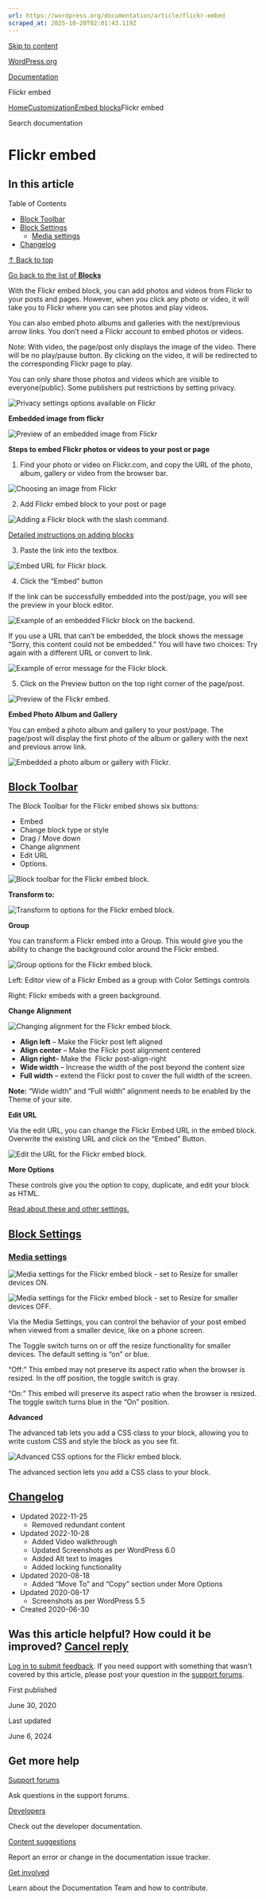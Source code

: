 ```yaml
---
url: https://wordpress.org/documentation/article/flickr-embed
scraped_at: 2025-10-20T02:01:43.119Z
---
```


[Skip to content](https://wordpress.org/documentation/article/flickr-embed/#wp--skip-link--target)

[WordPress.org](https://wordpress.org/)

[Documentation](https://wordpress.org/documentation)

Flickr embed

[Home](https://wordpress.org/documentation)[Customization](https://wordpress.org/documentation/customization/)[Embed blocks](https://wordpress.org/documentation/category/embed-blocks/)Flickr embed

Search documentation

# Flickr embed

## In this article

Table of Contents

- [Block Toolbar](https://wordpress.org/documentation/article/flickr-embed/#block-toolbar)
- [Block Settings](https://wordpress.org/documentation/article/flickr-embed/#block-settings)
  - [Media settings](https://wordpress.org/documentation/article/flickr-embed/#media-settings)
- [Changelog](https://wordpress.org/documentation/article/flickr-embed/#changelog)

[↑ Back to top](https://wordpress.org/documentation/article/flickr-embed/#wp--skip-link--target)

[Go back to the list of **Blocks**](https://wordpress.org/documentation/article/blocks/)

With the Flickr embed block, you can add photos and videos from Flickr to your posts and pages. However, when you click any photo or video, it will take you to Flickr where you can see photos and play videos.

You can also embed photo albums and galleries with the next/previous arrow links. You don’t need a Flickr account to embed photos or videos.

Note: With video, the page/post only displays the image of the video. There will be no play/pause button. By clicking on the video, it will be redirected to the corresponding Flickr page to play.

You can only share those photos and videos which are visible to everyone(public). Some publishers put restrictions by setting privacy.

![Privacy settings options available on Flickr](https://wordpress.org/documentation/files/2020/06/image23.png)

**Embedded image from flickr**

![Preview of an embedded image from Flickr](https://wordpress.org/documentation/files/2022/10/Flickr-HelpHub-Oct-2022-SS-1-1-1024x676.png)

**Steps to embed Flickr photos or videos to your post or page**

1. Find your photo or video on Flickr.com, and copy the URL of the photo, album, gallery or video from the browser bar.


![Choosing an image from Flickr](https://wordpress.org/documentation/files/2022/10/Flickr-HelpHub-Oct-2022-SS-2-2-1024x480.png)

2. Add Flickr embed block to your post or page


![Adding a Flickr block with the slash command.](https://wordpress.org/documentation/files/2022/10/Flickr-HelpHub-Oct-2022-SS-3.png)

[Detailed instructions on adding blocks](https://wordpress.org/documentation/article/adding-a-new-block/)

3. Paste the link into the textbox.


![Embed URL for Flickr block.](https://wordpress.org/documentation/files/2020/08/Flickr-Block-URL-WP5.5r-8.3.png)

4. Click the “Embed” button

If the link can be successfully embedded into the post/page, you will see the preview in your block editor.

![Example of an embedded Flickr block on the backend.](https://wordpress.org/documentation/files/2022/10/Flickr-HelpHub-Oct-2022-SS-4-1-902x1024.png)

If you use a URL that can’t be embedded, the block shows the message “Sorry, this content could not be embedded.” You will have two choices: Try again with a different URL or convert to link.

![Example of error message for the Flickr block.](https://wordpress.org/documentation/files/2020/08/not-embedding-WP5.5r8.3.png)

5. Click on the Preview button on the top right corner of the page/post.


![Preview of the Flickr embed.](https://wordpress.org/documentation/files/2022/10/Flickr-HelpHub-Oct-2022-SS-1-1-1-1024x676.png)

**Embed Photo Album and Gallery**

You can embed a photo album and gallery to your post/page. The page/post will display the first photo of the album or gallery with the next and previous arrow link.

![Embedded a photo album or gallery with Flickr.](https://wordpress.org/documentation/files/2022/10/Flickr-HelpHub-Oct-2022-SS-5-964x1024.png)

## [Block Toolbar](https://wordpress.org/documentation/article/flickr-embed/\#block-toolbar)

The Block Toolbar for the Flickr embed shows six buttons:

- Embed
- Change block type or style
- Drag / Move down
- Change alignment
- Edit URL
- Options.


![Block toolbar for the Flickr embed block.](https://wordpress.org/documentation/files/2022/10/Flickr-HelpHub-Oct-2022-SS-6.png)

**Transform to:**

![Transform to options for the Flickr embed block.](https://wordpress.org/documentation/files/2022/10/Flickr-HelpHub-Oct-2022-SS-7-1.png)

**Group**

You can transform a Flickr embed into a Group. This would give you the ability to change the background color around the Flickr embed.

![Group options for the Flickr embed block.](https://wordpress.org/documentation/files/2022/10/Screen-Shot-2022-10-28-at-3.02.47-PM-1-1024x466.png)

Left: Editor view of a Flickr Embed as a group with Color Settings controls

Right: Flickr embeds with a green background.

**Change Alignment**

![Changing alignment for the Flickr embed block.](https://wordpress.org/documentation/files/2022/10/Screen-Shot-2022-10-28-at-2.58.55-PM.png)

- **Align left** – Make the Flickr post left aligned
- **Align center** – Make the Flickr post alignment centered
- **Align right**– Make the  Flickr post-align-right
- **Wide width** – Increase the width of the post beyond the content size
- **Full width** – extend the Flickr post to cover the full width of the screen.

**Note:** “Wide width” and “Full width” alignment needs to be enabled by the Theme of your site.

**Edit URL**

Via the edit URL, you can change the Flickr Embed URL in the embed block. Overwrite the existing URL and click on the “Embed” Button.

![Edit the URL for the Flickr embed block.](https://wordpress.org/documentation/files/2020/08/Edit-Post-WP5.5r8.3.png)

**More Options**

These controls give you the option to copy, duplicate, and edit your block as HTML.

[Read about these and other settings.](https://wordpress.org/documentation/article/more-options/)

## [Block Settings](https://wordpress.org/documentation/article/flickr-embed/\#block-settings)

### [Media settings](https://wordpress.org/documentation/article/flickr-embed/\#media-settings)

![Media settings for the Flickr embed block - set to Resize for smaller devices ON.](https://wordpress.org/documentation/files/2022/10/Screen-Shot-2022-10-28-at-3.08.53-PM.png)

![Media settings for the Flickr embed block - set to Resize for smaller devices OFF.](https://wordpress.org/documentation/files/2022/10/Screen-Shot-2022-10-28-at-3.08.56-PM.png)

Via the Media Settings, you can control the behavior of your post embed when viewed from a smaller device, like on a phone screen.

The Toggle switch turns on or off the resize functionality for smaller devices. The default setting is “on” or blue.

“Off:” This embed may not preserve its aspect ratio when the browser is resized. In the off position, the toggle switch is gray.

“On:” This embed will preserve its aspect ratio when the browser is resized. The toggle switch turns blue in the “On” position.

**Advanced**

The advanced tab lets you add a CSS class to your block, allowing you to write custom CSS and style the block as you see fit.

![Advanced CSS options for the Flickr embed block.](https://wordpress.org/documentation/files/2022/10/Screen-Shot-2022-10-28-at-3.10.24-PM.png)

The advanced section lets you add a CSS class to your block.

## [Changelog](https://wordpress.org/documentation/article/flickr-embed/\#changelog)

- Updated 2022-11-25
  - Removed redundant content
- Updated 2022-10-28
  - Added Video walkthrough
  - Updated Screenshots as per WordPress 6.0
  - Added Alt text to images
  - Added locking functionality
- Updated 2020-08-18
  - Added “Move To” and “Copy” section under More Options
- Updated 2020-08-17
  - Screenshots as per WordPress 5.5
- Created 2020-06-30

## Was this article helpful? How could it be improved? [Cancel reply](https://wordpress.org/documentation/article/flickr-embed/\#respond)

[Log in to submit feedback](https://login.wordpress.org/?redirect_to=https%3A%2F%2Fwordpress.org%2Fdocumentation%2Farticle%2Fflickr-embed%2F&locale=en_US). If you need support with something that wasn't covered by this article, please post your question in the [support forums](https://wordpress.org/support/forums/).

First published

June 30, 2020

Last updated

June 6, 2024

## Get more help

[Support forums](https://wordpress.org/support/forums/)

Ask questions in the support forums.

[Developers](https://developer.wordpress.org/)

Check out the developer documentation.

[Content suggestions](https://github.com/WordPress/Documentation-Issue-Tracker/issues)

Report an error or change in the documentation issue tracker.

[Get involved](https://make.wordpress.org/docs/)

Learn about the Documentation Team and how to contribute.